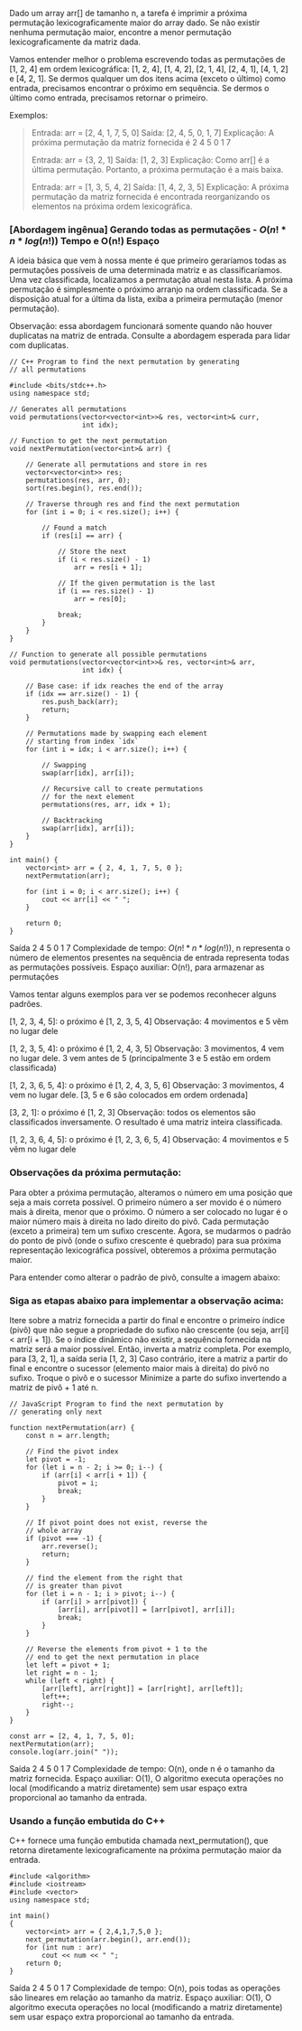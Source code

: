 Dado um array arr[] de tamanho n, a tarefa é imprimir a próxima permutação lexicograficamente maior do array dado. Se não existir nenhuma permutação maior, encontre a menor permutação lexicograficamente da matriz dada.

Vamos entender melhor o problema escrevendo todas as permutações de [1, 2, 4] em ordem lexicográfica: [1, 2, 4], [1, 4, 2], [2, 1, 4], [2, 4, 1], [4, 1, 2] e [4, 2, 1]. Se dermos qualquer um dos itens acima (exceto o último) como entrada, precisamos encontrar o próximo em sequência. Se dermos o último como entrada, precisamos retornar o primeiro.

Exemplos:

> Entrada: arr = [2, 4, 1, 7, 5, 0]
> Saída: [2, 4, 5, 0, 1, 7]
> Explicação: A próxima permutação da matriz fornecida é 2 4 5 0 1 7
> 
> Entrada: arr = {3, 2, 1]
> Saída: [1, 2, 3]
> Explicação: Como arr[] é a última permutação. Portanto, a próxima permutação é a mais baixa.
> 
> Entrada: arr = [1, 3, 5, 4, 2]
> Saída: [1, 4, 2, 3, 5]
> Explicação: A próxima permutação da matriz fornecida é encontrada reorganizando os elementos na próxima ordem lexicográfica.

### [Abordagem ingênua] Gerando todas as permutações - $O(n!*n*log(n!))$ Tempo e O(n!) Espaço

A ideia básica que vem à nossa mente é que primeiro geraríamos todas as permutações possíveis de uma determinada matriz e as classificaríamos. Uma vez classificada, localizamos a permutação atual nesta lista. A próxima permutação é simplesmente o próximo arranjo na ordem classificada. Se a disposição atual for a última da lista, exiba a primeira permutação (menor permutação).

Observação: essa abordagem funcionará somente quando não houver duplicatas na matriz de entrada. Consulte a abordagem esperada para lidar com duplicatas. 

```
// C++ Program to find the next permutation by generating 
// all permutations

#include <bits/stdc++.h>
using namespace std;

// Generates all permutations
void permutations(vector<vector<int>>& res, vector<int>& curr, 
                  int idx);

// Function to get the next permutation
void nextPermutation(vector<int>& arr) {
  
    // Generate all permutations and store in res
    vector<vector<int>> res;
    permutations(res, arr, 0);
    sort(res.begin(), res.end());

    // Traverse through res and find the next permutation
    for (int i = 0; i < res.size(); i++) {
      
        // Found a match
        if (res[i] == arr) {
          
            // Store the next
            if (i < res.size() - 1)
                arr = res[i + 1];
          
            // If the given permutation is the last
            if (i == res.size() - 1)
                arr = res[0];
          
            break;
        }
    }
}

// Function to generate all possible permutations
void permutations(vector<vector<int>>& res, vector<int>& arr, 
                  int idx) {
  
    // Base case: if idx reaches the end of the array
    if (idx == arr.size() - 1) {
        res.push_back(arr);
        return;
    }

    // Permutations made by swapping each element
    // starting from index `idx`
    for (int i = idx; i < arr.size(); i++) {
      
        // Swapping
        swap(arr[idx], arr[i]);

        // Recursive call to create permutations
        // for the next element
        permutations(res, arr, idx + 1);

        // Backtracking
        swap(arr[idx], arr[i]);
    }
}

int main() {
    vector<int> arr = { 2, 4, 1, 7, 5, 0 };
    nextPermutation(arr);
  
  	for (int i = 0; i < arr.size(); i++) {
        cout << arr[i] << " ";
    }
    
    return 0;
}
```

Saída
2 4 5 0 1 7 
Complexidade de tempo: $O(n!*n*log(n!))$, n representa o número de elementos presentes na sequência de entrada representa todas as permutações possíveis.
Espaço auxiliar: O(n!), para armazenar as permutações

Vamos tentar alguns exemplos para ver se podemos reconhecer alguns padrões.

[1, 2, 3, 4, 5]: o próximo é [1, 2, 3, 5, 4] 
Observação: 4 movimentos e 5 vêm no lugar dele

[1, 2, 3, 5, 4]: o próximo é [1, 2, 4, 3, 5] 
Observação: 3 movimentos, 4 vem no lugar dele. 3 vem antes de 5 (principalmente 3 e 5 estão em ordem classificada)

[1, 2, 3, 6, 5, 4]: o próximo é [1, 2, 4, 3, 5, 6] 
Observação: 3 movimentos, 4 vem no lugar dele. [3, 5 e 6 são colocados em ordem ordenada]

[3, 2, 1]: o próximo é [1, 2, 3]
Observação: todos os elementos são classificados inversamente. O resultado é uma matriz inteira classificada.

[1, 2, 3, 6, 4, 5]: o próximo é [1, 2, 3, 6, 5, 4] 
Observação: 4 movimentos e 5 vêm no lugar dele

### Observações da próxima permutação:

Para obter a próxima permutação, alteramos o número em uma posição que seja a mais correta possível.
O primeiro número a ser movido é o número mais à direita, menor que o próximo.
O número a ser colocado no lugar é o maior número mais à direita no lado direito do pivô.
Cada permutação (exceto a primeira) tem um sufixo crescente. Agora, se mudarmos o padrão do ponto de pivô (onde o sufixo crescente é quebrado) para sua próxima representação lexicográfica possível, obteremos a próxima permutação maior.

Para entender como alterar o padrão de pivô, consulte a imagem abaixo:

### Siga as etapas abaixo para implementar a observação acima:

Itere sobre a matriz fornecida a partir do final e encontre o primeiro índice (pivô) que não segue a propriedade do sufixo não crescente (ou seja, arr[i] < arr[i + 1]).
Se o índice dinâmico não existir, a sequência fornecida na matriz será a maior possível. Então, inverta a matriz completa. Por exemplo, para [3, 2, 1], a saída seria [1, 2, 3]
Caso contrário, itere a matriz a partir do final e encontre o sucessor (elemento maior mais à direita) do pivô no sufixo.
Troque o pivô e o sucessor
Minimize a parte do sufixo invertendo a matriz de pivô + 1 até n.

```
// JavaScript Program to find the next permutation by 
// generating only next

function nextPermutation(arr) {
    const n = arr.length; 

    // Find the pivot index
    let pivot = -1; 
    for (let i = n - 2; i >= 0; i--) {
        if (arr[i] < arr[i + 1]) {
            pivot = i;
            break;
        }
    }

    // If pivot point does not exist, reverse the
    // whole array
    if (pivot === -1) {
        arr.reverse();
        return;
    }

    // find the element from the right that
    // is greater than pivot
    for (let i = n - 1; i > pivot; i--) {
        if (arr[i] > arr[pivot]) {
            [arr[i], arr[pivot]] = [arr[pivot], arr[i]];
            break;
        }
    }

    // Reverse the elements from pivot + 1 to the 
    // end to get the next permutation in place
    let left = pivot + 1;
    let right = n - 1;
    while (left < right) {
        [arr[left], arr[right]] = [arr[right], arr[left]];
        left++;
        right--;
    }
}

const arr = [2, 4, 1, 7, 5, 0];
nextPermutation(arr);    
console.log(arr.join(" "));
```

Saída
2 4 5 0 1 7 
Complexidade de tempo: O(n), onde n é o tamanho da matriz fornecida.
Espaço auxiliar: O(1), O algoritmo executa operações no local (modificando a matriz diretamente) sem usar espaço extra proporcional ao tamanho da entrada.

### Usando a função embutida do C++

C++ fornece uma função embutida chamada next_permutation(), que retorna diretamente lexicograficamente na próxima permutação maior da entrada.

```
#include <algorithm>
#include <iostream>
#include <vector>
using namespace std;

int main()
{
    vector<int> arr = { 2,4,1,7,5,0 };
    next_permutation(arr.begin(), arr.end());
    for (int num : arr)
        cout << num << " ";
    return 0;
}
```

Saída
2 4 5 0 1 7 
Complexidade de tempo: O(n), pois todas as operações são lineares em relação ao tamanho da matriz.
Espaço auxiliar: O(1), O algoritmo executa operações no local (modificando a matriz diretamente) sem usar espaço extra proporcional ao tamanho da entrada.


